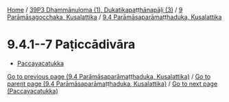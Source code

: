 
[Home](/) / [39P3 Dhammānuloma (1), Dukatikapaṭṭhānapāḷi (3)](../...md) / [9 Parāmāsagocchaka, Kusalattika](...md) / [9.4 Parāmāsaparāmaṭṭhaduka, Kusalattika](../39P3/9/9.4.md)

# 9.4.1--7 Paṭiccādivāra

* [Paccayacatukka](9.4.1--7/Paccayacatukka.md)

[Go to previous page (9.4 Parāmāsaparāmaṭṭhaduka, Kusalattika)](../39P3/9/9.4.md) / [Go to parent page (9.4 Parāmāsaparāmaṭṭhaduka, Kusalattika)](../39P3/9/9.4.md) / [Go to next page (Paccayacatukka)](9.4.1--7/Paccayacatukka.md)


